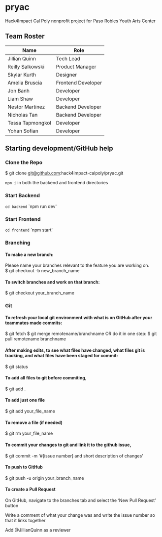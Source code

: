 # pryac
Hack4Impact Cal Poly nonprofit project for Paso Robles Youth Arts Center

## Team Roster

|       Name           |        Role         |
| -----------------    | ------------------- | 
| Jillian Quinn        | Tech Lead           |
| Reilly Salkowski     | Product Manager     | 
| Skylar Kurth         | Designer            | 
| Amelia Bruscia       | Frontend Developer  | 
| Jon Banh             | Developer           | 
| Liam Shaw            | Developer           | 
| Nestor Martinez      | Backend Developer   | 
| Nicholas Tan         | Backend Developer   | 
| Tessa Tapmongkol     | Developer           | 
| Yohan Sofian         | Developer           | 

## Starting development/GitHub help

### Clone the Repo
$ git clone git@github.com:hack4impact-calpoly/pryac.git

`npm i` in both the backend and frontend directories

### Start Backend
`cd backend`
`npm run dev'

### Start Frontend
`cd frontend`
`npm start'

### Branching
#### To make a new branch:
Please name your branches relevant to the feature you are working on.  
$ git checkout -b new_branch_name

#### To switch branches and work on that branch:
$ git checkout your_branch_name

### Git
#### To refresh your local git environment with what is on GitHub after your teammates made commits: 
$ git fetch
$ git merge remotename/branchname
OR do it in one step:
$ git pull remotename branchname

#### After making edits, to see what files have changed, what files git is tracking, and what files have been staged for commit:
$ git status

#### To add all files to git before commiting, 
$ git add .

#### To add just one file
$ git add your_file_name

#### To remove a file (if needed)
$ git rm your_file_name

#### To commit your changes to git and link it to the github issue,
$ git commit -m '#[issue number] and short description of changes'

#### To push to GitHub
$ git push -u origin your_branch_name

#### To create a Pull Request
On GitHub, navigate to the branches tab and select the ‘New Pull Request’ button

Write a comment of what your change was and write the issue number so that it links together

Add @JillianQuinn as a reviewer
